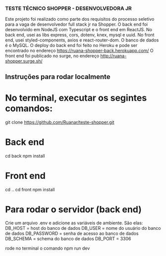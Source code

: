### TESTE TÉCNICO SHOPPER - DESENVOLVEDORA JR

Este projeto foi realizado como parte dos requisitos do processo seletivo para a vaga de desenvolvedor full stack jr na Shopper. O back end foi desenvolvido em NodeJS com Typescript e o front end em ReactJS. 
No back end, usei as libs express, cors, dotenv, knex, mysql e uuid. 
No front end, usei styled-components, axios e react-router-dom.
O banco de dados é o MySQL.
O deploy do back end foi feito no Heroku e pode ser encontrado no endereço
https://ruana-shopper-back.herokuapp.com/
O front end foi publicado no surge, no endereço 
http://ruana-shopper.surge.sh/

## Instruções para rodar localmente

# No terminal, executar os segintes comandos:
git clone https://github.com/Ruanar/teste-shopper.git

# Back end
cd back
npm install

# Front end
cd .. 
cd front
npm install

# Para rodar o servidor (back end)
Crie um arquivo .env e adicione as variáveis de ambiente. São elas:
DB_HOST = host do banco de dados
DB_USER = nome do usuário do banco de dados
DB_PASSWORD = senha de acesso ao banco de dados
DB_SCHEMA = schema do banco de dados
DB_PORT = 3306

rode no terminal o comando
npm run dev

